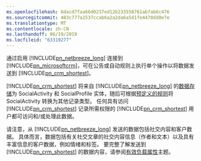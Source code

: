 ```yaml
---
ms.openlocfilehash: 6dacd7faa66d0237ed12b233558761ab7ab6c476
ms.sourcegitcommit: 483c777a1537ccab6a2a2da6a5d1fe4470dd0e7e
ms.translationtype: MT
ms.contentlocale: zh-CN
ms.lasthandoff: 06/19/2019
ms.locfileid: "63319277"
---
```

通过启用 [!INCLUDE[pn_netbreeze_long](pn-social-engagement-long.md)] 连接到 [!INCLUDE[pn_microsoftcrm](pn-microsoftcrm.md)]，可在公告或自动规则上执行单个操作以将数据发送到 [!INCLUDE[pn_crm_shortest](pn-crm-shortest.md)]。  
  
 [!INCLUDE[pn_crm_shortest](pn-crm-shortest.md)] 将来自 [!INCLUDE[pn_netbreeze_long](pn-social-engagement-long.md)] 的[数据存储](https://go.microsoft.com/fwlink/p/?linkid=867082)为 SocialActivity 和 SocialProfile 实体，随后可根据[预定义的规则](http://go.microsoft.com/fwlink/p/?LinkID=624394)将 SocialActivity 转换为其他记录类型。 任何具有访问 [!INCLUDE[pn_crm_shortest](pn-crm-shortest.md)] 记录所需权限的 [!INCLUDE[pn_crm_shortest](pn-crm-shortest.md)] 用户都可访问和/或处理此数据。  
  
 请注意，从 [!INCLUDE[pn_netbreeze_long](pn-social-engagement-long.md)] 发送的数据包括社交内容和客户数据。 具体而言，数据包括有关社交文章的社交内容信息（作者和文本）以及具有丰富信息的客户数据，例如情绪和标签。 要完整了解发送到 [!INCLUDE[pn_crm_shortest](pn-crm-shortest.md)] 的数据内容，请参阅[有效负载属性](http://go.microsoft.com/fwlink/p/?LinkID=799094)主题。